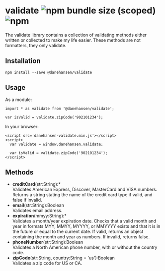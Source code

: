 # validate ![npm bundle size (scoped)](https://img.shields.io/bundlephobia/minzip/@danehansen/validate.svg) ![npm](https://img.shields.io/npm/dt/@danehansen/validate.svg)

The validate library contains a collection of validating methods either written or collected to make my life easier. These methods are not formatters, they only validate.

## Installation

`npm install --save @danehansen/validate`

## Usage

As a module:

    import * as validate from '@danehansen/validate';

    var isValid = validate.zipCode('902101234');

In your browser:

    <script src='danehansen-validate.min.js'></script>
    <script>
      var validate = window.danehansen.validate;

      var isValid = validate.zipCode('902101234');
    </script>

## Methods

- **creditCard**(str:String):\*  
  Validates American Express, Discover, MasterCard and VISA numbers. Returns a string stating the name of the credit card type if valid, and false if invalid.
- **email**(str:String):Boolean  
  Validates email address.
- **expiration**(mmyy:String):\*  
  Validates a month/year expiration date. Checks that a valid month and year in formats MYY, MMYY, MYYYY, or MMYYYY exists and that it is in the future or equal to the current date. If valid, returns an object containing the month and year as numbers. If invalid, returns false.
- **phoneNumber**(str:String):Boolean  
  Validates a North American phone number, with or without the country code.
- **zipCode**(str:String, country:String = 'us'):Boolean  
  Validates a zip code for US or CA.
